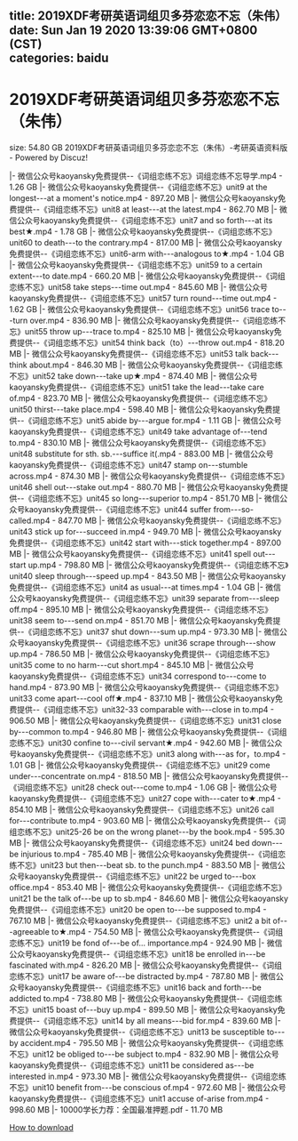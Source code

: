 
title: 2019XDF考研英语词组贝多芬恋恋不忘（朱伟）
date: Sun Jan 19 2020 13:39:06 GMT+0800 (CST)    
categories: baidu
---

# 2019XDF考研英语词组贝多芬恋恋不忘（朱伟）
size: 54.80 GB
 2019XDF考研英语词组贝多芬恋恋不忘（朱伟）-考研英语资料版 - Powered by Discuz!
 
|- 微信公众号kaoyansky免费提供--《词组恋练不忘》词组恋练不忘导学.mp4 - 1.26 GB
|- 微信公众号kaoyansky免费提供--《词组恋练不忘》unit9 at the longest---at a moment's notice.mp4 - 897.20 MB
|- 微信公众号kaoyansky免费提供--《词组恋练不忘》unit8 at least---at the latest.mp4 - 862.70 MB
|- 微信公众号kaoyansky免费提供--《词组恋练不忘》unit7 and so forth---at its best★.mp4 - 1.78 GB
|- 微信公众号kaoyansky免费提供--《词组恋练不忘》unit60 to death---to the contrary.mp4 - 817.00 MB
|- 微信公众号kaoyansky免费提供--《词组恋练不忘》unit6-arm with---analogous to★.mp4 - 1.04 GB
|- 微信公众号kaoyansky免费提供--《词组恋练不忘》unit59 to a certain extent---to date.mp4 - 660.20 MB
|- 微信公众号kaoyansky免费提供--《词组恋练不忘》unit58 take steps---time out.mp4 - 845.60 MB
|- 微信公众号kaoyansky免费提供--《词组恋练不忘》unit57 turn round---time out.mp4 - 1.62 GB
|- 微信公众号kaoyansky免费提供--《词组恋练不忘》unit56 trace to---turn over.mp4 - 836.90 MB
|- 微信公众号kaoyansky免费提供--《词组恋练不忘》unit55 throw up---trace to.mp4 - 825.10 MB
|- 微信公众号kaoyansky免费提供--《词组恋练不忘》unit54 think back（to）---throw out.mp4 - 818.20 MB
|- 微信公众号kaoyansky免费提供--《词组恋练不忘》unit53 talk back---think about.mp4 - 846.30 MB
|- 微信公众号kaoyansky免费提供--《词组恋练不忘》unit52 take down---take up★.mp4 - 874.40 MB
|- 微信公众号kaoyansky免费提供--《词组恋练不忘》unit51 take the lead---take care of.mp4 - 823.70 MB
|- 微信公众号kaoyansky免费提供--《词组恋练不忘》unit50 thirst---take place.mp4 - 598.40 MB
|- 微信公众号kaoyansky免费提供--《词组恋练不忘》unit5 abide  by---argue for.mp4 - 1.11 GB
|- 微信公众号kaoyansky免费提供--《词组恋练不忘》unit49 take advantage of---tend to.mp4 - 830.10 MB
|- 微信公众号kaoyansky免费提供--《词组恋练不忘》unit48 substitute for sth. sb.---suffice it(.mp4 - 883.00 MB
|- 微信公众号kaoyansky免费提供--《词组恋练不忘》unit47 stamp on---stumble across.mp4 - 874.30 MB
|- 微信公众号kaoyansky免费提供--《词组恋练不忘》unit46 shell out---stake out.mp4 - 880.70 MB
|- 微信公众号kaoyansky免费提供--《词组恋练不忘》unit45 so long---superior to.mp4 - 851.70 MB
|- 微信公众号kaoyansky免费提供--《词组恋练不忘》unit44 suffer from---so-called.mp4 - 847.70 MB
|- 微信公众号kaoyansky免费提供--《词组恋练不忘》unit43 stick up for---succeed in.mp4 - 949.70 MB
|- 微信公众号kaoyansky免费提供--《词组恋练不忘》unit42 start with---stick together.mp4 - 897.00 MB
|- 微信公众号kaoyansky免费提供--《词组恋练不忘》unit41 spell out---start up.mp4 - 798.80 MB
|- 微信公众号kaoyansky免费提供--《词组恋练不忘》unit40 sleep through---speed  up.mp4 - 843.50 MB
|- 微信公众号kaoyansky免费提供--《词组恋练不忘》unit4 as usual---at times.mp4 - 1.04 GB
|- 微信公众号kaoyansky免费提供--《词组恋练不忘》unit39 separate from---sleep off.mp4 - 895.10 MB
|- 微信公众号kaoyansky免费提供--《词组恋练不忘》unit38 seem to---send on.mp4 - 851.70 MB
|- 微信公众号kaoyansky免费提供--《词组恋练不忘》unit37 shut down---sum up.mp4 - 973.30 MB
|- 微信公众号kaoyansky免费提供--《词组恋练不忘》unit36 scrape through---show up.mp4 - 786.50 MB
|- 微信公众号kaoyansky免费提供--《词组恋练不忘》unit35 come to no harm---cut short.mp4 - 845.10 MB
|- 微信公众号kaoyansky免费提供--《词组恋练不忘》unit34 correspond to---come to hand.mp4 - 873.90 MB
|- 微信公众号kaoyansky免费提供--《词组恋练不忘》unit33 come apart---cool off★.mp4 - 837.10 MB
|- 微信公众号kaoyansky免费提供--《词组恋练不忘》unit32-33 comparable with---close in to.mp4 - 906.50 MB
|- 微信公众号kaoyansky免费提供--《词组恋练不忘》unit31 close by---common to.mp4 - 946.80 MB
|- 微信公众号kaoyansky免费提供--《词组恋练不忘》unit30 confine to---civil servant★.mp4 - 942.60 MB
|- 微信公众号kaoyansky免费提供--《词组恋练不忘》unit3 along with---as for，to.mp4 - 1.01 GB
|- 微信公众号kaoyansky免费提供--《词组恋练不忘》unit29 come under---concentrate on.mp4 - 818.50 MB
|- 微信公众号kaoyansky免费提供--《词组恋练不忘》unit28 check out---come to.mp4 - 1.06 GB
|- 微信公众号kaoyansky免费提供--《词组恋练不忘》unit27 cope with---cater to★.mp4 - 854.10 MB
|- 微信公众号kaoyansky免费提供--《词组恋练不忘》unit26 call for---contribute to.mp4 - 903.60 MB
|- 微信公众号kaoyansky免费提供--《词组恋练不忘》unit25-26 be on the wrong planet---by the book.mp4 - 595.30 MB
|- 微信公众号kaoyansky免费提供--《词组恋练不忘》unit24 bed down---be injurious to.mp4 - 785.40 MB
|- 微信公众号kaoyansky免费提供--《词组恋练不忘》unit23 but then---beat sb. to the punch.mp4 - 883.50 MB
|- 微信公众号kaoyansky免费提供--《词组恋练不忘》unit22 be urged to---box office.mp4 - 853.40 MB
|- 微信公众号kaoyansky免费提供--《词组恋练不忘》unit21 be the talk of---be up to sb.mp4 - 846.60 MB
|- 微信公众号kaoyansky免费提供--《词组恋练不忘》unit20 be open to---be supposed to.mp4 - 767.10 MB
|- 微信公众号kaoyansky免费提供--《词组恋练不忘》unit2 a bit of---agreeable to★.mp4 - 754.50 MB
|- 微信公众号kaoyansky免费提供--《词组恋练不忘》unit19 be fond of---be of... importance.mp4 - 924.90 MB
|- 微信公众号kaoyansky免费提供--《词组恋练不忘》unit18 be enrolled in---be fascinated with.mp4 - 826.20 MB
|- 微信公众号kaoyansky免费提供--《词组恋练不忘》unit17 be aware of---be distracted by.mp4 - 787.80 MB
|- 微信公众号kaoyansky免费提供--《词组恋练不忘》unit16 back and forth---be addicted to.mp4 - 738.80 MB
|- 微信公众号kaoyansky免费提供--《词组恋练不忘》unit15 boast of---buy up.mp4 - 899.50 MB
|- 微信公众号kaoyansky免费提供--《词组恋练不忘》unit14 by all means---bid for.mp4 - 839.60 MB
|- 微信公众号kaoyansky免费提供--《词组恋练不忘》unit13 be susceptible to---by accident.mp4 - 795.50 MB
|- 微信公众号kaoyansky免费提供--《词组恋练不忘》unit12 be obliged to---be subject to.mp4 - 832.90 MB
|- 微信公众号kaoyansky免费提供--《词组恋练不忘》unit11 be considered as---be interested in.mp4 - 973.30 MB
|- 微信公众号kaoyansky免费提供--《词组恋练不忘》unit10 benefit from---be conscious of.mp4 - 972.60 MB
|- 微信公众号kaoyansky免费提供--《词组恋练不忘》unit1 accuse of-arise from.mp4 - 998.60 MB
|- 10000学长力荐：全国最准押题.pdf - 11.70 MB

[How to download](https://bpcam.bemobtrk.com/go/2ceec3aa-1ca2-46d6-b9ff-aaa5c184517c?jno=981)
